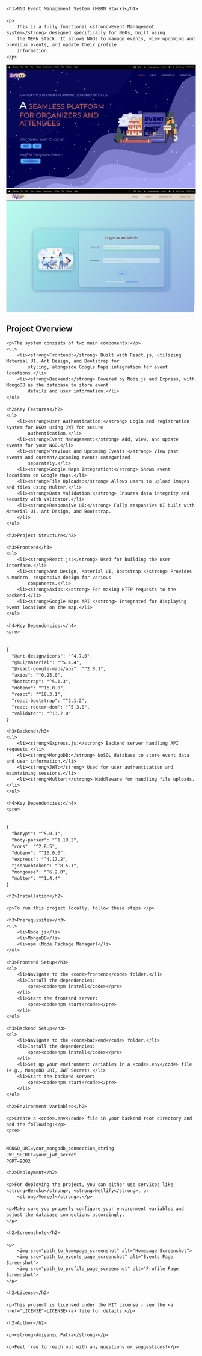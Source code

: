     <h1>NGO Event Management System (MERN Stack)</h1>

    <p>
        This is a fully functional <strong>Event Management System</strong> designed specifically for NGOs, built using
        the MERN stack. It allows NGOs to manage events, view upcoming and previous events, and update their profile
        information.
    </p>
<div>
        <img src="readme_image/home.png" alt="Homepage Image">
        <img src="readme_image/log.png" alt="Login Page Image">
    </div>
    <h2>Project Overview</h2>

    <p>The system consists of two main components:</p>
    <ul>
        <li><strong>Frontend:</strong> Built with React.js, utilizing Material UI, Ant Design, and Bootstrap for
            styling, alongside Google Maps integration for event locations.</li>
        <li><strong>Backend:</strong> Powered by Node.js and Express, with MongoDB as the database to store event
            details and user information.</li>
    </ul>

    <h2>Key Features</h2>
    <ul>
        <li><strong>User Authentication:</strong> Login and registration system for NGOs using JWT for secure
            authentication.</li>
        <li><strong>Event Management:</strong> Add, view, and update events for your NGO.</li>
        <li><strong>Previous and Upcoming Events:</strong> View past events and current/upcoming events categorized
            separately.</li>
        <li><strong>Google Maps Integration:</strong> Shows event locations on Google Maps.</li>
        <li><strong>File Uploads:</strong> Allows users to upload images and files using Multer.</li>
        <li><strong>Data Validation:</strong> Ensures data integrity and security with Validator.</li>
        <li><strong>Responsive UI:</strong> Fully responsive UI built with Material UI, Ant Design, and Bootstrap.
        </li>
    </ul>

    <h2>Project Structure</h2>

    <h3>Frontend</h3>
    <ul>
        <li><strong>React.js:</strong> Used for building the user interface.</li>
        <li><strong>Ant Design, Material UI, Bootstrap:</strong> Provides a modern, responsive design for various
            components.</li>
        <li><strong>Axios:</strong> For making HTTP requests to the backend.</li>
        <li><strong>Google Maps API:</strong> Integrated for displaying event locations on the map.</li>
    </ul>

    <h4>Key Dependencies:</h4>
    <pre>
<code>
{
  "@ant-design/icons": "^4.7.0",
  "@mui/material": "^5.4.4",
  "@react-google-maps/api": "^2.8.1",
  "axios": "^0.25.0",
  "bootstrap": "^5.1.3",
  "dotenv": "^16.0.0",
  "react": "^18.3.1",
  "react-bootstrap": "^2.1.2",
  "react-router-dom": "^5.3.0",
  "validator": "^13.7.0"
}
</code>
</pre>

    <h3>Backend</h3>
    <ul>
        <li><strong>Express.js:</strong> Backend server handling API requests.</li>
        <li><strong>MongoDB:</strong> NoSQL database to store event data and user information.</li>
        <li><strong>JWT:</strong> Used for user authentication and maintaining sessions.</li>
        <li><strong>Multer:</strong> Middleware for handling file uploads.</li>
    </ul>

    <h4>Key Dependencies:</h4>
    <pre>
<code>
{
  "bcrypt": "^5.0.1",
  "body-parser": "^1.19.2",
  "cors": "^2.8.5",
  "dotenv": "^16.0.0",
  "express": "^4.17.2",
  "jsonwebtoken": "^8.5.1",
  "mongoose": "^6.2.0",
  "multer": "^1.4.4"
}
</code>
</pre>

    <h2>Installation</h2>

    <p>To run this project locally, follow these steps:</p>

    <h3>Prerequisites</h3>
    <ul>
        <li>Node.js</li>
        <li>MongoDB</li>
        <li>npm (Node Package Manager)</li>
    </ul>

    <h3>Frontend Setup</h3>
    <ol>
        <li>Navigate to the <code>frontend</code> folder.</li>
        <li>Install the dependencies:
            <pre><code>npm install</code></pre>
        </li>
        <li>Start the frontend server:
            <pre><code>npm start</code></pre>
        </li>
    </ol>

    <h3>Backend Setup</h3>
    <ol>
        <li>Navigate to the <code>backend</code> folder.</li>
        <li>Install the dependencies:
            <pre><code>npm install</code></pre>
        </li>
        <li>Set up your environment variables in a <code>.env</code> file (e.g., MongoDB URI, JWT Secret).</li>
        <li>Start the backend server:
            <pre><code>npm start</code></pre>
        </li>
    </ol>

    <h2>Environment Variables</h2>

    <p>Create a <code>.env</code> file in your backend root directory and add the following:</p>
    <pre>
<code>
MONGO_URI=your_mongodb_connection_string
JWT_SECRET=your_jwt_secret
PORT=9002
</code>
</pre>

    <h2>Deployment</h2>

    <p>For deploying the project, you can either use services like <strong>Heroku</strong>, <strong>Netlify</strong>, or
        <strong>Vercel</strong>.</p>

    <p>Make sure you properly configure your environment variables and adjust the database connections accordingly.
    </p>

    <h2>Screenshots</h2>

    <p>
        <img src="path_to_homepage_screenshot" alt="Homepage Screenshot">
        <img src="path_to_events_page_screenshot" alt="Events Page Screenshot">
        <img src="path_to_profile_page_screenshot" alt="Profile Page Screenshot">
    </p>

    <h2>License</h2>

    <p>This project is licensed under the MIT License - see the <a href="LICENSE">LICENSE</a> file for details.</p>

    <h2>Author</h2>

    <p><strong>Amiyansu Patra</strong></p>

    <p>Feel free to reach out with any questions or suggestions!</p>

